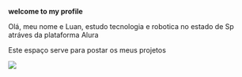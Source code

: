 
**welcome to my profile**

Olá, meu nome e Luan, estudo tecnologia e robotica no estado de Sp atráves da plataforma Alura


Este espaço serve para postar os meus projetos 

![](https://media1.tenor.com/m/Ct95lbgVvBkAAAAC/inside-out-inside-out-2.gif)
